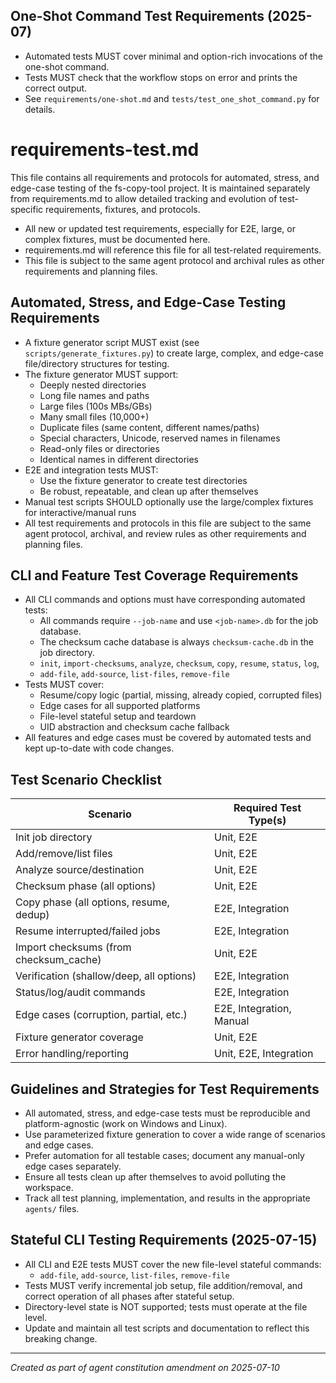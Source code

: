 ## One-Shot Command Test Requirements (2025-07)

- Automated tests MUST cover minimal and option-rich invocations of the one-shot command.
- Tests MUST check that the workflow stops on error and prints the correct output.
- See `requirements/one-shot.md` and `tests/test_one_shot_command.py` for details.
# requirements-test.md

This file contains all requirements and protocols for automated, stress, and edge-case testing of the fs-copy-tool project. It is maintained separately from requirements.md to allow detailed tracking and evolution of test-specific requirements, fixtures, and protocols.

- All new or updated test requirements, especially for E2E, large, or complex fixtures, must be documented here.
- requirements.md will reference this file for all test-related requirements.
- This file is subject to the same agent protocol and archival rules as other requirements and planning files.

## Automated, Stress, and Edge-Case Testing Requirements
- A fixture generator script MUST exist (see `scripts/generate_fixtures.py`) to create large, complex, and edge-case file/directory structures for testing.
- The fixture generator MUST support:
  - Deeply nested directories
  - Long file names and paths
  - Large files (100s MBs/GBs)
  - Many small files (10,000+)
  - Duplicate files (same content, different names/paths)
  - Special characters, Unicode, reserved names in filenames
  - Read-only files or directories
  - Identical names in different directories
- E2E and integration tests MUST:
  - Use the fixture generator to create test directories
  - Be robust, repeatable, and clean up after themselves
- Manual test scripts SHOULD optionally use the large/complex fixtures for interactive/manual runs
- All test requirements and protocols in this file are subject to the same agent protocol, archival, and review rules as other requirements and planning files.

## CLI and Feature Test Coverage Requirements
- All CLI commands and options must have corresponding automated tests:
  - All commands require `--job-name` and use `<job-name>.db` for the job database.
  - The checksum cache database is always `checksum-cache.db` in the job directory.
  - `init`, `import-checksums`, `analyze`, `checksum`, `copy`, `resume`, `status`, `log`,
  - `add-file`, `add-source`, `list-files`, `remove-file`
- Tests MUST cover:
  - Resume/copy logic (partial, missing, already copied, corrupted files)
  - Edge cases for all supported platforms
  - File-level stateful setup and teardown
  - UID abstraction and checksum cache fallback
- All features and edge cases must be covered by automated tests and kept up-to-date with code changes.

## Test Scenario Checklist
| Scenario                                 | Required Test Type(s)         |
|------------------------------------------|------------------------------|
| Init job directory                       | Unit, E2E                    |
| Add/remove/list files                    | Unit, E2E                    |
| Analyze source/destination               | Unit, E2E                    |
| Checksum phase (all options)             | Unit, E2E                    |
| Copy phase (all options, resume, dedup)  | E2E, Integration             |
| Resume interrupted/failed jobs           | E2E, Integration             |
| Import checksums (from checksum_cache)   | Unit, E2E                    |
| Verification (shallow/deep, all options) | E2E, Integration             |
| Status/log/audit commands                | E2E, Integration             |
| Edge cases (corruption, partial, etc.)   | E2E, Integration, Manual     |
| Fixture generator coverage               | Unit, E2E                    |
| Error handling/reporting                 | Unit, E2E, Integration       |

## Guidelines and Strategies for Test Requirements
- All automated, stress, and edge-case tests must be reproducible and platform-agnostic (work on Windows and Linux).
- Use parameterized fixture generation to cover a wide range of scenarios and edge cases.
- Prefer automation for all testable cases; document any manual-only edge cases separately.
- Ensure all tests clean up after themselves to avoid polluting the workspace.
- Track all test planning, implementation, and results in the appropriate `agents/` files.

## Stateful CLI Testing Requirements (2025-07-15)
- All CLI and E2E tests MUST cover the new file-level stateful commands:
  - `add-file`, `add-source`, `list-files`, `remove-file`
- Tests MUST verify incremental job setup, file addition/removal, and correct operation of all phases after stateful setup.
- Directory-level state is NOT supported; tests must operate at the file level.
- Update and maintain all test scripts and documentation to reflect this breaking change.

---

*Created as part of agent constitution amendment on 2025-07-10*
